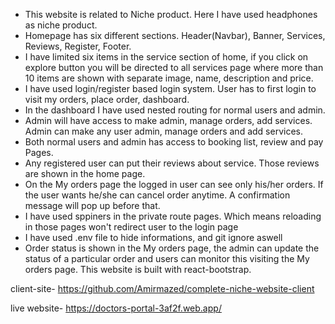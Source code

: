 * This website is related to Niche product. Here I have used headphones as niche product. 
* Homepage has six different sections. Header(Navbar), Banner, Services, Reviews, Register, Footer.
* I have limited six items in the service section of home, if you click on explore button you will be directed to all services page where more than 10 items are shown with separate image, name, description and price.
* I have used login/register based login system. User has to first login to visit my orders, place order, dashboard.
* In the dashboard I have used nested routing for normal users and admin.
* Admin will have access to make admin, manage orders, add services. Admin can make any user admin, manage orders and add services.
* Both normal users and admin has access to booking list, review and pay Pages.
* Any registered user can put their reviews about service. Those reviews are shown in the home page.
* On the My orders page the logged in user can see only his/her orders. If the user wants he/she can cancel order anytime. A confirmation message will pop up before that.
* I have used sppiners in the private route pages. Which means reloading in those pages won't redirect user to the login page
* I have used .env file to hide informations, and git ignore aswell
* Order status is shown in the My orders page, the admin can update the status of a particular order and users can monitor this visiting the My orders page. This website is built with react-bootstrap.


client-site- https://github.com/Amirmazed/complete-niche-website-client

live website- https://doctors-portal-3af2f.web.app/
